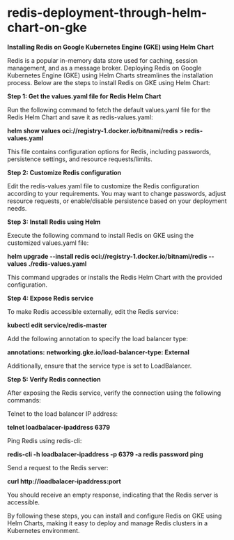 # redis-deployment-through-helm-chart-on-gke


**Installing Redis on Google Kubernetes Engine (GKE) using Helm Chart**

Redis is a popular in-memory data store used for caching, session management, and as a message broker. Deploying Redis on Google Kubernetes Engine (GKE) using Helm Charts streamlines the installation process. Below are the steps to install Redis on GKE using Helm Chart:

**Step 1: Get the values.yaml file for Redis Helm Chart**

Run the following command to fetch the default values.yaml file for the Redis Helm Chart and save it as redis-values.yaml:

**helm show values oci://registry-1.docker.io/bitnami/redis > redis-values.yaml**

This file contains configuration options for Redis, including passwords, persistence settings, and resource requests/limits.

**Step 2: Customize Redis configuration**

Edit the redis-values.yaml file to customize the Redis configuration according to your requirements. You may want to change passwords, adjust resource requests, or enable/disable persistence based on your deployment needs.

**Step 3: Install Redis using Helm**

Execute the following command to install Redis on GKE using the customized values.yaml file:

**helm upgrade --install redis oci://registry-1.docker.io/bitnami/redis --values ./redis-values.yaml**

This command upgrades or installs the Redis Helm Chart with the provided configuration.

**Step 4: Expose Redis service**

To make Redis accessible externally, edit the Redis service:

**kubectl edit service/redis-master**

Add the following annotation to specify the load balancer type:

**annotations:**
  **networking.gke.io/load-balancer-type: External**

Additionally, ensure that the service type is set to LoadBalancer.

**Step 5: Verify Redis connection**

After exposing the Redis service, verify the connection using the following commands:

Telnet to the load balancer IP address:

**telnet loadbalacer-ipaddress 6379**

Ping Redis using redis-cli:

**redis-cli -h loadbalacer-ipaddress -p 6379 -a redis password ping**

Send a request to the Redis server:

**curl http://loadbalacer-ipaddress:port**

You should receive an empty response, indicating that the Redis server is accessible.

By following these steps, you can install and configure Redis on GKE using Helm Charts, making it easy to deploy and manage Redis clusters in a Kubernetes environment.
